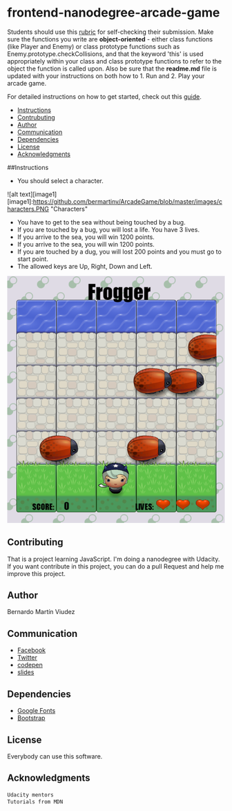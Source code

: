 frontend-nanodegree-arcade-game
===============================

Students should use this [rubric](https://review.udacity.com/#!/projects/2696458597/rubric) for self-checking their submission. Make sure the functions you write are **object-oriented** - either class functions (like Player and Enemy) or class prototype functions such as Enemy.prototype.checkCollisions, and that the keyword 'this' is used appropriately within your class and class prototype functions to refer to the object the function is called upon. Also be sure that the **readme.md** file is updated with your instructions on both how to 1. Run and 2. Play your arcade game.

For detailed instructions on how to get started, check out this [guide](https://docs.google.com/document/d/1v01aScPjSWCCWQLIpFqvg3-vXLH2e8_SZQKC8jNO0Dc/pub?embedded=true).

* [Instructions](#instructions)
* [Contrubuting](#contrubuting)
* [Author](#author)
* [Communication](#communication)
* [Dependencies](#dependencies)
* [License](#license)
* [Acknowledgments](acknowledgments)


##Instructions

- You should select a character.


![alt text][image1]
[image1]:https://github.com/bermartinv/ArcadeGame/blob/master/images/characters.PNG "Characters"


- You have to get to the sea without being touched by a bug.
- If you are touched by a bug, you will lost a life. You have 3 lives.
- If you arrive to the sea, you will win 1200 points.
- If you arrive to the sea, you will win 1200 points.
- If you are touched by a dug, you will lost 200 points and you must go to start point.
- The allowed keys are Up, Right, Down and Left.


![alt text][image2]

[image2]:https://github.com/bermartinv/ArcadeGame/blob/master/images/screen.PNG "Screen Game"


## Contributing

That is a project learning JavaScript. I'm doing a nanodegree with Udacity. If you want contribute in this project, you can do a pull Request and help me improve this project.

## Author

Bernardo Martín Viudez

## Communication

- [Facebook](https://www.facebook.com/bermartinv)
- [Twitter](https://twitter.com/bermartinv2)
- [codepen](https://codepen.io/bermartinv/)
- [slides](https://slides.com/bermartinv)

## Dependencies

- [Google Fonts](https://fonts.google.com/)
- [Bootstrap](https://getbootstrap.com/) 

## License

Everybody can use this software. 

## Acknowledgments

    Udacity mentors
    Tutorials from MDN
